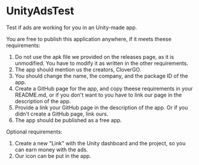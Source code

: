 # UnityAdsTest
Test if ads are working for you in an Unity-made app.

You are free to publish this application anywhere, if it meets theese requirements:
1. Do not use the apk file we provided on the releases page, as it is unmodified. You have to modify it as written in the other requirements.
3. The app should mention us the creators, CloverGO.
4. You should change the name, the company, and the package ID of the app.
5. Create a GitHub page for the app, and copy theese requirements in your README.md, or if you don't want to you have to link our page in the description of the app.
6. Provide a link your GitHub page in the description of the app. Or if you didn't create a GitHub page, link ours.
7. The app should be published as a free app.

Optional requirements:
1. Create a new "Link" with the Unity dashboard and the project, so you can earn money with the ads.
2. Our icon can be put in the app.
